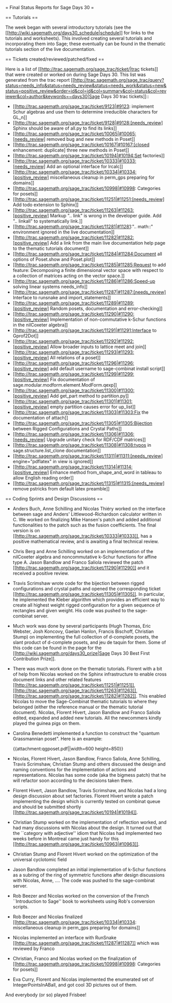 = Final Status Reports for Sage Days 30 =

== Tutorials ==

The week began with several introductory tutorials (see the [[http://wiki.sagemath.org/days30_schedule|schedule]] for links to the tutorials and worksheets). This involved creating several tutorials and incorporating them into Sage; these eventually can be found in the thematic tutorials section of the live documentation.

== Tickets created/reviewed/patched/fixed ==

Here is a list of [[http://trac.sagemath.org/sage_trac/ticket/|trac tickets]] 
that were created or worked on during Sage Days 30. This
list was generated from the trac report
[[http://trac.sagemath.org/sage_trac/query?status=needs_info&status=needs_review&status=needs_work&status=new&status=positive_review&order=id&col=id&col=summary&col=status&col=reviewer&col=author&keywords=~days30|Sage Days 30 trac tickets]]::

 * [[http://trac.sagemath.org/sage_trac/ticket/9123|#9123: implement Schur algebras and use them to determine irreducible characters for GL_n]]
 * [[http://trac.sagemath.org/sage_trac/ticket/9128|#9128:[needs_review] Sphinx should be aware of all.py to find its links]]
 * [[http://trac.sagemath.org/sage_trac/ticket/10065|#10065:[needs_review] removed bug and new methods in Poset]]
 * [[http://trac.sagemath.org/sage_trac/ticket/10167|#10167:[closed enhancement: duplicate] three new methods in Poset]]
 * [[http://trac.sagemath.org/sage_trac/ticket/10194|#10194:Set factories]]
 * [[http://trac.sagemath.org/sage_trac/ticket/10333|#10333:[needs_review] Add an optional interface for lrcalc]]
 * [[http://trac.sagemath.org/sage_trac/ticket/10334|#10334:[positive_review] miscellaneous cleanup in perm_gps preparing for domains]]
 * [[http://trac.sagemath.org/sage_trac/ticket/10998|#10998: Categories for posets]]
 * [[http://trac.sagemath.org/sage_trac/ticket/11251|#11251:[needs_review] Add todo extension to Sphinx]]
 * [[http://trac.sagemath.org/sage_trac/ticket/11263|#11263:[positive_review] Markup ".. link" is wrong in the developer guide. Add ".. linkall" to systematically link.]]
 * [[http://trac.sagemath.org/sage_trac/ticket/11281|#11281:".. math::" environment ignored in the live documentation]]
 * [[http://trac.sagemath.org/sage_trac/ticket/11282|#11282:[positive_review] Add a link from the main live documentation help page to the thematic tutorials document]]
 * [[http://trac.sagemath.org/sage_trac/ticket/11284|#11284:Document all options of Poset.show and Poset.plot]]
 * [[http://trac.sagemath.org/sage_trac/ticket/11285|#11285:Request to add feature: Decomposing a finite dimensional vector space with respect to a collection of matrices acting on the vector space.]]
 * [[http://trac.sagemath.org/sage_trac/ticket/11286|#11286:Speed-up solving linear systems  needs_info]]
 * [[http://trac.sagemath.org/sage_trac/ticket/11287|#11287:[needs_review] Interface to runsnake and import_statements]]
 * [[http://trac.sagemath.org/sage_trac/ticket/11289|#11289:[positive_review] Random posets, documentation and error-checking]]
 * [[http://trac.sagemath.org/sage_trac/ticket/11290|#11290:[positive_review] Implementation of non-commutative k-Schur functions in the nilCoxeter algebra]]
 * [[http://trac.sagemath.org/sage_trac/ticket/11291|#11291:Interface to Gprof2Dot]]
 * [[http://trac.sagemath.org/sage_trac/ticket/11292|#11292:[positive_review] Allow broader inputs to lattice meet and join]]
 * [[http://trac.sagemath.org/sage_trac/ticket/11293|#11293:[positive_review] All relations of a poset]]
 * [[http://trac.sagemath.org/sage_trac/ticket/11296|#11296:[positive_review] add default username to sage-combinat install script]]
 * [[http://trac.sagemath.org/sage_trac/ticket/11299|#11299:[positive_review] Fix documentation of sage.modular.modform.element.ModForm.qexp]]
 * [[http://trac.sagemath.org/sage_trac/ticket/11300|#11300:[positive_review] Add get_part method to partition.py]]
 * [[http://trac.sagemath.org/sage_trac/ticket/11301|#11301:[positive_review] empty partition causes error for up_list]]
 * [[http://trac.sagemath.org/sage_trac/ticket/11303|#11303:Fix the documentation of attach]]
 * [[http://trac.sagemath.org/sage_trac/ticket/11305|#11305:Bijection between Rigged Configurations and Crystal Paths]]
 * [[http://trac.sagemath.org/sage_trac/ticket/11306|#11306:[needs_review] Upgrade unitary check for RDF/CDF matrices]]
 * [[http://trac.sagemath.org/sage_trac/ticket/11308|#11308:typos in sage.structure.list_clone documentation]]
 * [[http://trac.sagemath.org/sage_trac/ticket/11311|#11311:[needs_review] engine="pdflatex" in view is ignored]]
 * [[http://trac.sagemath.org/sage_trac/ticket/11314|#11314:[positive_review] Enhance method from_shape_and_word in tableau to allow English reading order]]
 * [[http://trac.sagemath.org/sage_trac/ticket/11315|#11315:[needs_review] remove pstricks from default latex preamble]]

== Coding Sprints and Design Discussions ==

 * Anders Buch, Anne Schilling and Nicolas Thiéry worked on the interface between sage and Anders' Littlewood-Richardson calculator written in C. We worked on finalizing Mike Hansen's patch and added additional functionalities to the patch such as the fusion coefficients. The final version is on [[http://trac.sagemath.org/sage_trac/ticket/10333|#10333]], has a positive mathematical review, and is awaiting a final technical review.

 * Chris Berg and Anne Schilling worked on an implementation of the nilCoxeter algebra and noncommutative k-Schur functions for affine type A. Jason Bandlow and Franco Saliola reviewed the patch [[http://trac.sagemath.org/sage_trac/ticket/11290|#11290]] and it received a positive review.

 * Travis Scrimshaw wrote code for the bijection between rigged configurations and crystal paths and opened the corresponding ticket [[http://trac.sagemath.org/sage_trac/ticket/11305|#11305]]. In particular, he implemented the Kleber algorithm which provides an efficient way to create all highest weight rigged configuration for a given sequence of rectangles and given weight. His code was pushed to the sage-combinat server.

 * Much work was done by several participants (Hugh Thomas, Eric Webster, Josh Koncovy, Gaelan Hanlon, Francis Bischoff, Christian Stump) on implementing the full collection of d-complete posets, the slant product of d-complete posets, and jeu de taquin for them. Some of this code can be found in the page for the [[http://wiki.sagemath.org/days30_prize|Sage Days 30 Best First Contribution Prize]].

 * There was much work done on the thematic tutorials. Florent with a bit of help from Nicolas worked on the Sphinx infrastructure to enable cross document links and other related features [[http://trac.sagemath.org/sage_trac/ticket/11251|#11251]], [[http://trac.sagemath.org/sage_trac/ticket/11263|#11263]], [[http://trac.sagemath.org/sage_trac/ticket/11282|#11282]]. This enabled Nicolas to move the Sage-Combinat thematic tutorials to where they belonged (either the reference manual or the thematic tutorial document). Nicolas, Florent Hivert, Jason Bandlow and Franco Saliola edited, expanded and added new tutorials. All the newcommers kindly played the guinea pigs on them.

 * Carolina Benedetti implemented a function to construct the "quantum Grassmannian poset". Here is an example:

   {{attachment:qgposet.pdf||width=600 height=850}}

 * Nicolas, Florent Hivert, Jason Bandlow, Franco Saliola, Anne Schilling, Travis Scrimshaw, Christian Stump and others discussed the design and naming conventions for the implementation of actions and representations. Nicolas has some code (aka the bigmess patch) that he will refactor soon according to the decisions taken there.

 * Florent Hivert, Jason Bandlow, Travis Scrimshaw, and Nicolas had a long design discussion about set factories. Florent Hivert wrote a patch implementing the design which is currently tested on combinat queue and should be submitted shortly [[http://trac.sagemath.org/sage_trac/ticket/10194|#10194]].

 * Christian Stump worked on the implementation of reflection worked, and had many discussions with Nicolas about the design. It turned out that the ``category with adjective'' idiom that Nicolas had implemented two weeks before in Montreal came just handy for this [[http://trac.sagemath.org/sage_trac/ticket/10963|#10963]].

 * Christian Stump and Florent Hivert worked on the optimization of the universal cyclotomic field

 * Jason Bandlow completed an initial implementation of k-Schur functions as a subring of the ring of symmetric functions after design discussions with Nicolas, Anne, .... The code was pushed to the sage-combinat server.

 * Rob Beezer and Nicolas worked on the conversion of the French ``Introduction to Sage'' book to worksheets using Rob's conversion scripts.

 * Rob Beezer and Nicolas finalized [[http://trac.sagemath.org/sage_trac/ticket/10334|#10334: miscellaneous cleanup in perm_gps preparing for domains]]

 * Nicolas implemented an interface with RunSnake [[http://trac.sagemath.org/sage_trac/ticket/11287|#11287]] which was reviewed by Franco

 * Christian, Franco and Nicolas worked on the finalization of [[http://trac.sagemath.org/sage_trac/ticket/10998|#10998: Categories for posets]]

 * Eva Curry, Florent and Nicolas implemented the enumerated set of IntegerPointsInABall, and got cool 3D pictures out of them.

And everybody (or so) played Frisbee!

